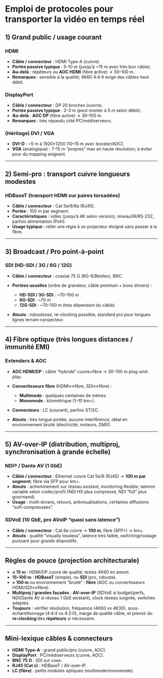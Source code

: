 <!-- %: BLOC1_SAVOIR4  -->
# Emploi de protocoles pour transporter la vidéo en temps réel
<!-- %; -->

<!-- start-replace-subnav -->

<!-- end-replace-subnav -->


## 1) Grand public / usage courant

### HDMI

* **Câble / connecteur** : HDMI Type-A (cuivre).
* **Portée passive typique** : 5–10 m (jusqu’à \~15 m avec très bon câble).
* **Au-delà** : répéteurs ou **AOC HDMI** (fibre active) → 30–100 m.
* **Remarques** : sensible à la qualité; 4K60 4:4:4 exige des câbles haut débit.

### DisplayPort

* **Câble / connecteur** : DP 20 broches (cuivre).
* **Portée passive typique** : 2–3 m (peut monter à 5 m selon débit).
* **Au-delà** : **AOC DP** (fibre active) → 30–100 m.
* **Remarques** : très répandu côté PC/médiserveurs.

### (Héritage) DVI / VGA 

* **DVI-D** : \~5 m à 1920×1200 (10–15 m avec booster/AOC).
* **VGA** (analogique) : 7–15 m “propres” max en haute résolution; à éviter pour du mapping exigeant.

---

## 2) Semi-pro : transport cuivre longueurs modestes

### HDBaseT (transport HDMI sur paires torsadées)

* **Câble / connecteur** : Cat 5e/6/6a (RJ45).
* **Portée** : 100 m par segment.
* **Caractéristiques** : vidéo (jusqu’à 4K selon version), réseau/IR/RS-232, parfois alimentation (PoH).
* **Usage typique** : relier une régie à un projecteur éloigné sans passer à la fibre.

---

## 3) Broadcast / Pro point-à-point

### SDI (HD-SDI / 3G / 6G / 12G)

* **Câble / connecteur** : coaxial 75 Ω (RG-6/Belden), BNC.
* **Portées usuelles** (ordre de grandeur, câble premium + bons drivers) :

  * **HD-SDI / 3G-SDI** : \~70–100 m
  * **6G-SDI** : \~70 m
  * **12G-SDI** : \~70–100 m (très dépendant du câble)
* **Atouts** : robustesse, re-clocking possible, standard pro pour longues lignes terrain→projecteur.

---

## 4) Fibre optique (très longues distances / immunité EMI)

### Extenders & AOC

* **AOC HDMI/DP** : câble “hybride” cuivre+fibre → 30–100 m plug-and-play.
* **Convertisseurs fibre** (HDMI↔fibre, SDI↔fibre) :

  * **Multimode** : quelques centaines de mètres.
  * **Monomode** : kilométrique (1–10 km+).
* **Connecteurs** : LC (courant), parfois ST/SC.
* **Atouts** : très longue portée, aucune interférence, idéal en environnement bruité (électricité, moteurs, DMX).

---

## 5) AV-over-IP (distribution, multiproj, synchronisation à grande échelle)

### NDI® / Dante AV (1 GbE)

* **Câble / connecteur** : Ethernet cuivre Cat 5e/6 (RJ45) → **100 m par segment**; fibre via SFP pour km+.
* **Atouts** : acheminement sur réseau existant, monitoring flexible; latence variable selon codec/profil (NDI HX plus compressé, NDI “full” plus gourmand).
* **Usage** : multi-écrans, retours, prévisualisations, certaines diffusions “soft-compressées”.

### SDVoE (10 GbE, pro AVoIP “quasi sans latence”)

* **Câble / connecteur** : Cat 6a cuivre → **100 m**, fibre (SFP+) → km+.
* **Atouts** : qualité “visually lossless”, latence très faible, switching/routage puissant pour grands dispositifs.

---

## Règles de pouce (projection architecturale)

* **≤ 15 m** : HDMI/DP cuivre de qualité; testez 4K60 en amont.
* **15–100 m** : **HDBaseT** (simple), ou **SDI** (pro, robuste).
* **> 100 m** ou environnement “bruité” : **fibre** (AOC ou convertisseurs HDMI/SDI↔fibre).
* **Multiproj / grandes façades** : **AV-over-IP** (SDVoE si budget/perfs, NDI/Dante AV si réseau 1 GbE existant), clock réseau soignée, switches adaptés.
* **Toujours** : vérifier résolution, fréquence (4K60 vs 4K30), sous-échantillonnage (4:4:4 vs 4:2:0), marge de qualité câble, et prévoir du **re-clocking**/des **répéteurs** si nécessaire.

---

## Mini-lexique câbles & connecteurs

* **HDMI Type-A** : grand public/pro (cuivre, AOC).
* **DisplayPort** : PC/médiserveurs (cuivre, AOC).
* **BNC 75 Ω** : SDI sur coax.
* **RJ45 (Cat x)** : HDBaseT / AV-over-IP.
* **LC (fibre)** : petits modules optiques (multimode/monomode).

